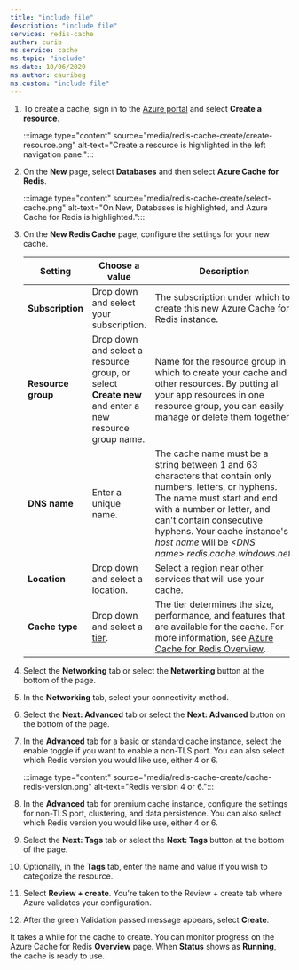 ```yaml
---
title: "include file"
description: "include file"
services: redis-cache
author: curib
ms.service: cache
ms.topic: "include"
ms.date: 10/06/2020
ms.author: cauribeg
ms.custom: "include file"
---
```


1. To create a cache, sign in to the [Azure portal](https://portal.azure.com) and select **Create a resource**.

    :::image type="content" source="media/redis-cache-create/create-resource.png" alt-text="Create a resource is highlighted in the left navigation pane.":::

1. On the **New** page, select **Databases** and then select **Azure Cache for Redis**.

    :::image type="content" source="media/redis-cache-create/select-cache.png" alt-text="On New, Databases is highlighted, and Azure Cache for Redis is highlighted.":::

1. On the **New Redis Cache** page, configure the settings for your new cache.

   | Setting      | Choose a value  | Description |
   | ------------ |  ------- | -------------------------------------------------- |
   | **Subscription** | Drop down and select your subscription. | The subscription under which to create this new Azure Cache for Redis instance. |
   | **Resource group** | Drop down and select a resource group, or select **Create new** and enter a new resource group name. | Name for the resource group in which to create your cache and other resources. By putting all your app resources in one resource group, you can easily manage or delete them together. |
   | **DNS name** | Enter a unique name. | The cache name must be a string between 1 and 63 characters that contain only numbers, letters, or hyphens. The name must start and end with a number or letter, and can't contain consecutive hyphens. Your cache instance's *host name* will be *\<DNS name>.redis.cache.windows.net*. |
   | **Location** | Drop down and select a location. | Select a [region](https://azure.microsoft.com/regions/) near other services that will use your cache. |
   | **Cache type** | Drop down and select a [tier](https://azure.microsoft.com/pricing/details/cache/). |  The tier determines the size, performance, and features that are available for the cache. For more information, see [Azure Cache for Redis Overview](../cache-overview.md). |

1. Select the **Networking** tab or select the **Networking** button at the bottom of the page.

1. In the **Networking** tab, select your connectivity method.

1. Select the **Next: Advanced** tab or select the **Next: Advanced** button on the bottom of the page.

1. In the **Advanced** tab for a basic or standard cache instance, select the enable toggle if you want to enable a non-TLS port. You can also select which Redis version you would like use, either 4 or 6.

    :::image type="content" source="media/redis-cache-create/cache-redis-version.png" alt-text="Redis version 4 or 6.":::

1. In the **Advanced** tab for premium cache instance, configure the settings for non-TLS port, clustering, and data persistence. You can also select which Redis version you would like use, either 4 or 6.

1. Select the **Next: Tags** tab or select the **Next: Tags** button at the bottom of the page.

1. Optionally, in the **Tags** tab, enter the name and value if you wish to categorize the resource.

1. Select **Review + create**. You're taken to the Review + create tab where Azure validates your configuration.

1. After the green Validation passed message appears, select **Create**.

It takes a while for the cache to create. You can monitor progress on the Azure Cache for Redis **Overview** page. When **Status** shows as **Running**, the cache is ready to use.

<!-- Comment to dirty file. -->